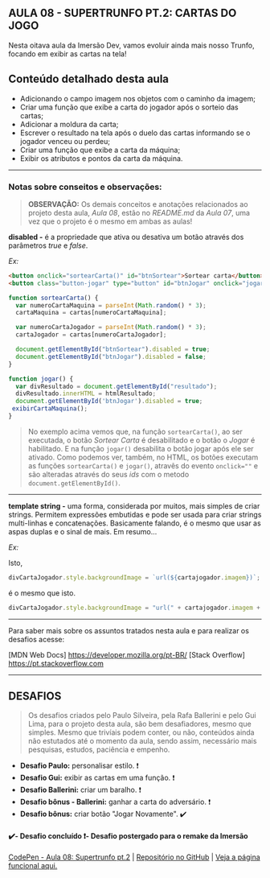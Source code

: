 AULA 08 - SUPERTRUNFO PT.2: CARTAS DO JOGO
---

Nesta oitava aula da Imersão Dev, vamos evoluir ainda mais nosso Trunfo, focando em exibir as cartas na tela! 

## Conteúdo detalhado desta aula

- Adicionando o campo imagem nos objetos com o caminho da imagem;
- Criar uma função que exibe a carta do jogador após o sorteio das cartas;
- Adicionar a moldura da carta;
- Escrever o resultado na tela após o duelo das cartas informando se o jogador venceu ou perdeu;
- Criar uma função que exibe a carta da máquina;
- Exibir os atributos e pontos da carta da máquina.


---

### Notas sobre conseitos e observações:
>**OBSERVAÇÃO:** Os demais conceitos e anotações relacionados ao projeto desta aula, _Aula 08_, estão no _README.md_ da _Aula 07_, uma vez que o projeto é o mesmo em ambas as aulas!   

**disabled -** é a propriedade que ativa ou desativa um botão através dos parâmetros _true_ e _false_.

_Ex:_
~~~html
<button onclick="sortearCarta()" id="btnSortear">Sortear carta</button>
<button class="button-jogar" type="button" id="btnJogar" onclick="jogar()" disabled="false">Jogar</button>
~~~

~~~javascript
function sortearCarta() {
  var numeroCartaMaquina = parseInt(Math.random() * 3);
  cartaMaquina = cartas[numeroCartaMaquina];

  var numeroCartaJogador = parseInt(Math.random() * 3);
  cartaJogador = cartas[numeroCartaJogador];

  document.getElementById("btnSortear").disabled = true;
  document.getElementById("btnJogar").disabled = false;
}

function jogar() {
  var divResultado = document.getElementById("resultado");
  divResultado.innerHTML = htmlResultado;
  document.getElementById('btnJogar').disabled = true;
 exibirCartaMaquina();
}
~~~~
>No exemplo acima vemos que, na função ```sortearCarta()```, ao ser executada, o botão _Sortear Carta_ é desabilitado e o botão o _Jogar_ é habilitado. E na função ```jogar()``` desabilita o botão jogar após ele ser ativado.
>Como podemos ver, também, no HTML, os botões executam as funções ```sortearCarta()``` e ```jogar()```, atravês do evento ```onclick=""``` e são alteradas através do seus _ids_ com o metodo ```document.getElementById()```.

---

**template string -** uma forma, considerada por muitos, mais simples de criar strings. Permitem expressões embutidas e pode ser usada para criar strings multi-linhas e concatenações. Basicamente falando, é o mesmo que usar as aspas duplas e o sinal de mais. Em resumo...

_Ex:_

Isto,

~~~javascript
divCartaJogador.style.backgroundImage = `url(${cartajogador.imagem})`;
~~~

é o mesmo que isto.

~~~javascript
divCartaJogador.style.backgroundImage = "url(" + cartajogador.imagem + ")";
~~~


---

Para saber mais sobre os assuntos tratados nesta aula e para realizar os desafios acesse:

[MDN Web Docs] https://developer.mozilla.org/pt-BR/
[Stack Overflow] https://pt.stackoverflow.com


---

## DESAFIOS

>Os desafios criados pelo Paulo Silveira, pela Rafa Ballerini e pelo Gui Lima, para o projeto desta aula, são bem desafiadores, mesmo que simples. Mesmo que trivíais podem conter, ou não, conteúdos ainda não estutados até o momento da aula, sendo assim, necessário mais pesquisas, estudos, paciência e empenho.

- **Desafio Paulo:** personalisar estilo. ❗
- **Desafio Gui:** exibir as cartas em uma função. ❗
- **Desafio Ballerini:** criar um baralho. ❗
- **Desafio bônus - Ballerini:** ganhar a carta do adversário. ❗
- **Desafio bônus:** criar botão "Jogar Novamente". ✔️

#### ✔️- Desafio concluído ❗- Desafio postergado para o remake da Imersão

[CodePen - Aula 08: Supertrunfo pt.2](https://codepen.io/lannyer/pen/KKyJdjx) | [Repositório no GitHub](https://github.com/Lannyer/imersaodev3/tree/master/Aula8-SuperTrunfopt2) | [Veja a página funcional aqui.](https://lannyer.github.io/imersaodev3/aula8-SuperTrunfopt2)